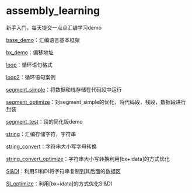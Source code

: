 # assembly_learning
新手入门，每天提交一点点汇编学习demo

[base_demo](https://github.com/Autovy/assembly_learning/blob/main/base_demo.asm)：汇编语言基本框架

[bx_demo](https://github.com/Autovy/assembly_learning/blob/main/bx_demo.asm)：偏移地址

[loop](https://github.com/Autovy/assembly_learning/blob/main/loop.asm)：循环语句格式

[loop2](https://github.com/Autovy/assembly_learning/blob/main/loop2.asm)：循环语句案例

[segment_simple](https://github.com/Autovy/assembly_learning/blob/main/segment_simple.asm)：将数据和栈存储在代码段中运行

[segment_optimize](https://github.com/Autovy/assembly_learning/blob/main/segment_optimize.asm)：对segment_simple的优化，将代码段，栈段，数据段进行封装

[segment_test](https://github.com/Autovy/assembly_learning/blob/main/segment_test.asm)：段的简化版demo

[string]( https://github.com/Autovy/assembly_learning/blob/main/string.asm)：汇编存储字符，字符串

[string_convert]( https://github.com/Autovy/assembly_learning/blob/main/string_convert.asm)：字符串大小写字母转换

[string_convert_optimize](https://github.com/Autovy/assembly_learning/blob/main/string_convert_optimize.asm)：字符串大小写转换利用[bx+idata]的方式优化

[SI&DI](https://github.com/Autovy/assembly_learning/blob/main/SI&DI.asm)：利用SI和DI将字符串复制到其后面的数据区

[SI_optimize](https://github.com/Autovy/assembly_learning/blob/main/SI_optimize.asm)：利用[bx+idata]的方式优化SI&DI